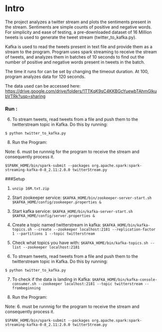 # Intro

The project analyzes a twitter stream and plots the sentiments present in the stream. Sentiments are simple counts of positive and negative words. For simplicity and ease of testing, a pre-downloaded dataset of 16 Million tweets is used to generate the tweet stream (twitter_to_kafka.py).

Kafka is used to read the tweets present in text file and provide them as a stream to the program. Program uses spark streaming to receive the stream of tweets, and analyzes them in batches of 10 seconds to find out the number of positive and negative words present in tweets in the batch.

The time it runs for can be set by changing the timeout duration. At 100, program analyzes data for 120 seconds.

The data used can be accessed here: https://drive.google.com/drive/folders/1TTKqK9sC4KKBGcYuewbTAhmGlkubVTRk?usp=sharing

### Run :

6. To stream tweets, read tweets from a file and push them to the twitterstream topic in Kafka. Do this by running:

```$ python twitter_to_kafka.py```


8. Run the Program:
 
Note: 6. must be runnnig for the program to receive the stream and consequently process it.

```$SPARK_HOME/bin/spark-submit --packages org.apache.spark:spark-streaming-kafka-0-8_2.11:2.0.0 twitterStream.py ```

###Setup
1. ```unzip 16M.txt.zip```

2. Start zookeeper service:
```$KAFKA_HOME/bin/zookeeper-server-start.sh $KAFKA_HOME/config/zookeeper.properties &```

3. Start kafka service:
```$KAFKA_HOME/bin/kafka-server-start.sh $KAFKA_HOME/config/server.properties &```

4. Create a topic named twitterstream in kafka:
```$KAFKA_HOME/bin/kafka-topics.sh --create --zookeeper localhost:2181 --replication-factor 1 --partitions 1 --topic twitterstream```

5. Check what topics you have with:
```$KAFKA_HOME/bin/kafka-topics.sh --list --zookeeper localhost:2181```

6. To stream tweets, read tweets from a file and push them to the twitterstream topic in Kafka. Do this by running:

```$ python twitter_to_kafka.py```

7. To check if the data is landing in Kafka:
```$KAFKA_HOME/bin/kafka-console-consumer.sh --zookeeper localhost:2181 --topic twitterstream --frombeginning```

8. Run the Program:
 
Note: 6. must be runnnig for the program to receive the stream and consequently process it.

```$SPARK_HOME/bin/spark-submit --packages org.apache.spark:spark-streaming-kafka-0-8_2.11:2.0.0 twitterStream.py```
